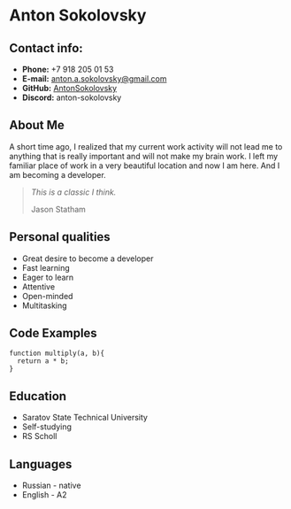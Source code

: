 # Anton Sokolovsky
## Contact info:
- **Phone:** +7 918 205 01 53
- **E-mail:** anton.a.sokolovsky@gmail.com
- **GitHub:** [AntonSokolovsky](https://gist.github.com/AntonSokolovsky)
- **Discord:** anton-sokolovsky

## About Me
A short time ago, I realized that my current work activity will not lead me to anything that is really important and will not make my brain work. I left my familiar place of work in a very beautiful location and now I am here. And I am becoming a developer. 
>*This is a classic I think.*
>
>Jason Statham

## Personal qualities
-  Great desire to become a developer
-  Fast learning
-  Eager to learn
-  Attentive
-  Open-minded
-  Multitasking

## Code Examples
```
function multiply(a, b){
  return a * b;
}
```

## Education
* Saratov State Technical University
* Self-studying
* RS Scholl

## Languages
-  Russian - native 
-  English - A2
